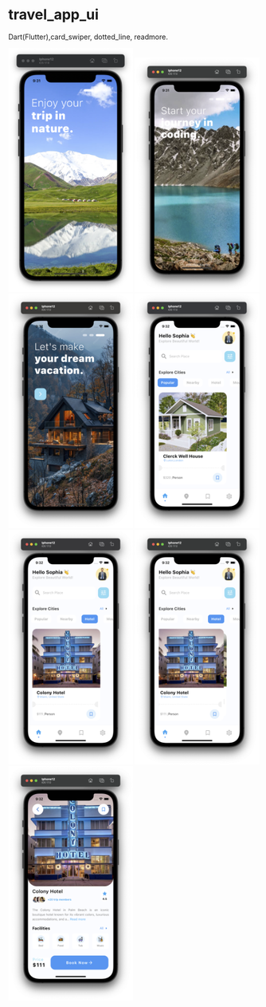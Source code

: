 # travel_app_ui

Dart(Flutter),card_swiper, dotted_line, readmore.



<p float="left">
  <img src="1.png" width="250" /> 
  <img src="2.png" width="250" />
  <img src="3.png" width="250" />
  <img src="4.png" width="250" />
  <img src="5.png" width="250" />
  <img src="6.png" width="250" />
  <img src="7.png" width="250" />

  
</p>
